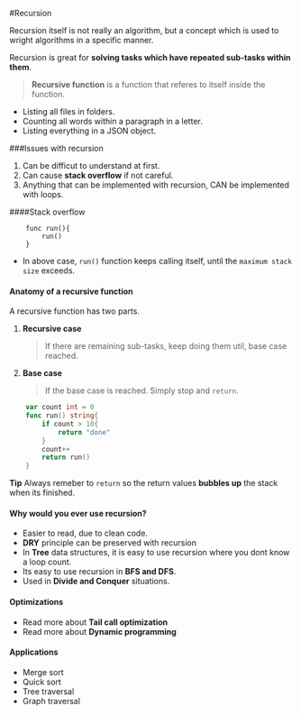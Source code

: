 #Recursion

Recursion itself is not really an algorithm, but a concept which is used to wright algorithms in a specific manner.

Recursion is great for **solving tasks which have repeated sub-tasks within them**.

>**Recursive function** is a function that referes to itself inside the function.

* Listing all files in folders.
* Counting all words within a paragraph in a letter.
* Listing everything in a JSON object.

###Issues with recursion

1. Can be difficut to understand at first.
2. Can cause **stack overflow** if not careful.
3. Anything that can be implemented with recursion, CAN be implemented with loops.

####Stack overflow

```golang
    func run(){
        run()
    }
```
* In above case, `run()` function keeps calling itself, until the `maximum stack size` exceeds.

#### Anatomy of a recursive function

A recursive function has two parts.
1. **Recursive case**
   > If there are remaining sub-tasks, keep doing them util, base case reached.
2. **Base case**
   > If the base case is reached. Simply stop and `return`.

```go
    var count int = 0
    func run() string{
        if count > 10{
            return "done"
        }
        count++
        return run()
    }
```
**Tip** Always remeber to `return` so the return values **bubbles up** the stack when its finished.

#### Why would you ever use recursion?

* Easier to read, due to clean code.
* **DRY** principle can be preserved with recursion
* In **Tree** data structures, it is easy to use recursion where you dont know a loop count.
* Its easy to use recursion in **BFS and DFS**.
* Used in **Divide and Conquer** situations.

#### Optimizations

* Read more about **Tail call optimization**
* Read more about **Dynamic programming**

#### Applications

* Merge sort
* Quick sort
* Tree traversal
* Graph traversal